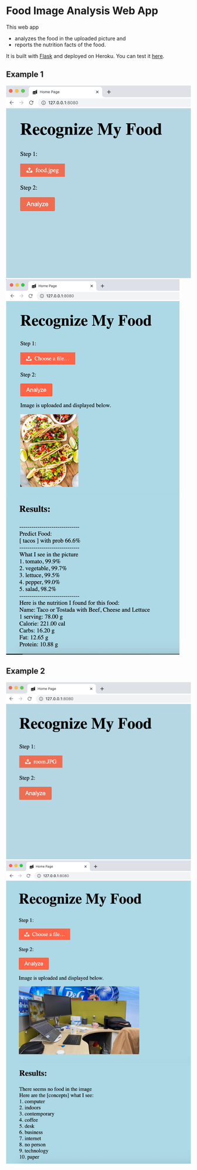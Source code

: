 # Food Image Analysis Web App

This web app 
* analyzes the food in the uploaded picture and 
* reports the nutrition facts of the food. 

It is built with [Flask](https://flask.palletsprojects.com/en/2.0.x/) and deployed on Heroku. You can test it [here](). 


## Example 1
![](./img/1.png)
![](./img/2.JPG)

## Example 2
![](./img/4.png)
![](./img/5.JPG)

